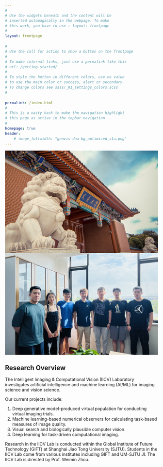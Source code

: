 ```yaml
---
#
# Use the widgets beneath and the content will be
# inserted automagically in the webpage. To make
# this work, you have to use › layout: frontpage
#
layout: frontpage

#
# Use the call for action to show a button on the frontpage
#
# To make internal links, just use a permalink like this
# url: /getting-started/
#
# To style the button in different colors, use no value
# to use the main color or success, alert or secondary.
# To change colors see sass/_01_settings_colors.scss
#

permalink: /index.html
#
# This is a nasty hack to make the navigation highlight
# this page as active in the topbar navigation
#
homepage: true
header:
    # image_fullwidth: "genvis-dna-bg_optimized_v1a.png"
---      
```

<div class="row">

  <div class="small-6 columns">
    <img src="/assets/img/SJTU-photo.jpg">
  </div>
    
  <div class="small-6 columns">
    <img src="/assets/img/group-photo.jpg">
  </div>
    

</div>

<div class="row">
  
</div>

## Research Overview
The Intelligent Imaging & Computational Vision (IICV) Laboratory investigates artificial intelligence and machine learning (AI/ML) for imaging science and vision science. 

Our current projects include:
1. Deep generative model-produced virtual population for conducting virtual imaging trials.
2. Machine learning-based numerical observers for calculating task-based measures of image quality.
3. Visual search and biologically plausible computer vision.
4. Deep learning for task-driven computational imaging.

Research in the IICV Lab is conducted within the Global Institute of Future Technology (GIFT) at Shanghai Jiao Tong University (SJTU). Students in the IICV Lab come from various institutes including GIFT and UM-SJTU JI. The IICV Lab is directed by Prof. Weimin Zhou.
